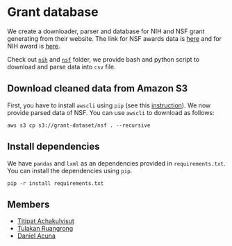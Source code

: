 # Grant database

We create a downloader, parser and database for NIH and NSF grant generating
from their website. The link for NSF awards data is [here](https://www.nsf.gov/awardsearch/download.jsp) and
for NIH award is [here](http://exporter.nih.gov/ExPORTER_Catalog.aspx).

Check out [`nih`](/nih) and [`nsf`](/nsf) folder, we provide bash and
python script to download and parse data into `csv` file.


## Download cleaned data from Amazon S3

First, you have to install `awscli` using `pip` (see this [instruction](http://docs.aws.amazon.com/cli/latest/userguide/installing.html)).
We now provide parsed data of NSF. You can use `awscli` to download as follows:

```
aws s3 cp s3://grant-dataset/nsf . --recursive
```


## Install dependencies

We have `pandas` and `lxml` as an dependencies provided in `requirements.txt`.
You can install the dependencies using `pip`.

```
pip -r install requirements.txt
```

## Members

- [Titipat Achakulvisut](http://titipata.github.io/)
- [Tulakan Ruangrong](http://bluenex.github.io/)
- [Daniel Acuna](http://www.scienceofscience.org/)
